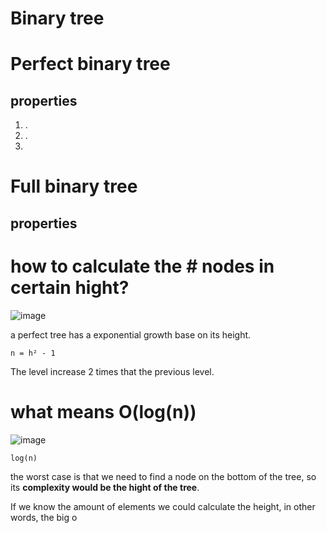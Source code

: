# Binary tree

# Perfect binary tree

## properties
1. .
2. .
3. 

# Full binary tree

## properties

# how to calculate the # nodes in certain hight?

![image](https://i.postimg.cc/rwJSZhyP/Screenshot-from-2022-11-23-14-53-51.png)

a perfect tree has a exponential growth base on its height. 

`n = h² - 1`

The level increase 2 times that the previous level.

# what means O(log(n)) 

![image](https://i.postimg.cc/kXRSF1KC/Screenshot-from-2022-11-23-14-51-51.png)

`log(n)`

the worst case is that we need to find a node on the bottom of the tree, so its **complexity would be the hight of the tree**.

If we know the amount of elements we could calculate the height, in other words, the big o